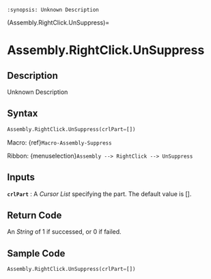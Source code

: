 ```{module} Assembly.RightClick.UnSuppress()
:synopsis: Unknown Description
```

(Assembly.RightClick.UnSuppress)=

# Assembly.RightClick.UnSuppress

## Description

Unknown Description

## Syntax

```python
Assembly.RightClick.UnSuppress(crlPart=[])
```

Macro: {ref}`Macro-Assembly-Suppress`

Ribbon: {menuselection}`Assembly --> RightClick --> UnSuppress`

## Inputs

**`crlPart`**
: A _Cursor List_ specifying the part. The default value is [].

## Return Code

An _String_ of 1 if successed, or 0 if failed.

## Sample Code

```python
Assembly.RightClick.UnSuppress(crlPart=[])
```
